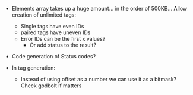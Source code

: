 - Elements array takes up a huge amount... in the order of 500KB...
Allow creation of unlimited tags:
    - Single tags have even IDs
    - paired tags have uneven IDs
    - Error IDs can be the first x values?
        - Or add status to the result?

- Code generation of Status codes?
- In tag generation:
    - Instead of using offset as a number we can use it as a bitmask? Check godbolt if matters
